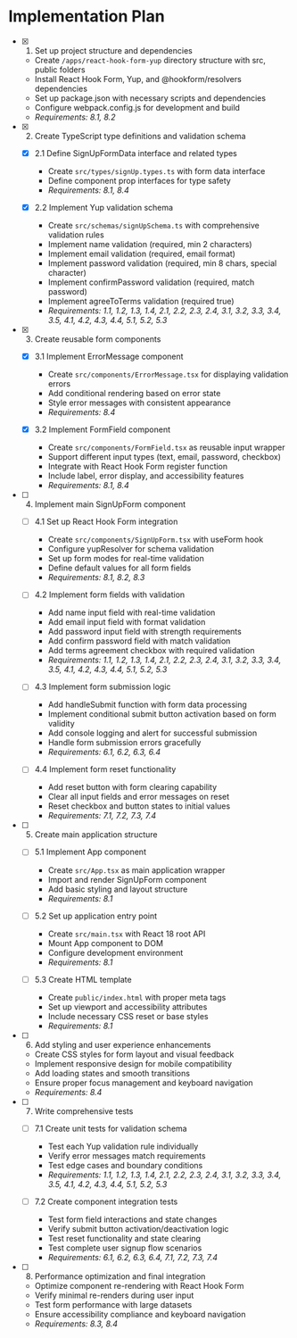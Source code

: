 # Implementation Plan

- [x] 1. Set up project structure and dependencies
  - Create `/apps/react-hook-form-yup` directory structure with src, public folders
  - Install React Hook Form, Yup, and @hookform/resolvers dependencies
  - Set up package.json with necessary scripts and dependencies
  - Configure webpack.config.js for development and build
  - _Requirements: 8.1, 8.2_

- [x] 2. Create TypeScript type definitions and validation schema
  - [x] 2.1 Define SignUpFormData interface and related types
    - Create `src/types/signUp.types.ts` with form data interface
    - Define component prop interfaces for type safety
    - _Requirements: 8.1, 8.4_

  - [x] 2.2 Implement Yup validation schema
    - Create `src/schemas/signUpSchema.ts` with comprehensive validation rules
    - Implement name validation (required, min 2 characters)
    - Implement email validation (required, email format)
    - Implement password validation (required, min 8 chars, special character)
    - Implement confirmPassword validation (required, match password)
    - Implement agreeToTerms validation (required true)
    - _Requirements: 1.1, 1.2, 1.3, 1.4, 2.1, 2.2, 2.3, 2.4, 3.1, 3.2, 3.3, 3.4, 3.5, 4.1, 4.2, 4.3, 4.4, 5.1, 5.2, 5.3_

- [x] 3. Create reusable form components
  - [x] 3.1 Implement ErrorMessage component
    - Create `src/components/ErrorMessage.tsx` for displaying validation errors
    - Add conditional rendering based on error state
    - Style error messages with consistent appearance
    - _Requirements: 8.4_

  - [x] 3.2 Implement FormField component
    - Create `src/components/FormField.tsx` as reusable input wrapper
    - Support different input types (text, email, password, checkbox)
    - Integrate with React Hook Form register function
    - Include label, error display, and accessibility features
    - _Requirements: 8.1, 8.4_

- [ ] 4. Implement main SignUpForm component
  - [ ] 4.1 Set up React Hook Form integration
    - Create `src/components/SignUpForm.tsx` with useForm hook
    - Configure yupResolver for schema validation
    - Set up form modes for real-time validation
    - Define default values for all form fields
    - _Requirements: 8.1, 8.2, 8.3_

  - [ ] 4.2 Implement form fields with validation
    - Add name input field with real-time validation
    - Add email input field with format validation
    - Add password input field with strength requirements
    - Add confirm password field with match validation
    - Add terms agreement checkbox with required validation
    - _Requirements: 1.1, 1.2, 1.3, 1.4, 2.1, 2.2, 2.3, 2.4, 3.1, 3.2, 3.3, 3.4, 3.5, 4.1, 4.2, 4.3, 4.4, 5.1, 5.2, 5.3_

  - [ ] 4.3 Implement form submission logic
    - Add handleSubmit function with form data processing
    - Implement conditional submit button activation based on form validity
    - Add console logging and alert for successful submission
    - Handle form submission errors gracefully
    - _Requirements: 6.1, 6.2, 6.3, 6.4_

  - [ ] 4.4 Implement form reset functionality
    - Add reset button with form clearing capability
    - Clear all input fields and error messages on reset
    - Reset checkbox and button states to initial values
    - _Requirements: 7.1, 7.2, 7.3, 7.4_

- [ ] 5. Create main application structure
  - [ ] 5.1 Implement App component
    - Create `src/App.tsx` as main application wrapper
    - Import and render SignUpForm component
    - Add basic styling and layout structure
    - _Requirements: 8.1_

  - [ ] 5.2 Set up application entry point
    - Create `src/main.tsx` with React 18 root API
    - Mount App component to DOM
    - Configure development environment
    - _Requirements: 8.1_

  - [ ] 5.3 Create HTML template
    - Create `public/index.html` with proper meta tags
    - Set up viewport and accessibility attributes
    - Include necessary CSS reset or base styles
    - _Requirements: 8.1_

- [ ] 6. Add styling and user experience enhancements
  - Create CSS styles for form layout and visual feedback
  - Implement responsive design for mobile compatibility
  - Add loading states and smooth transitions
  - Ensure proper focus management and keyboard navigation
  - _Requirements: 8.4_

- [ ] 7. Write comprehensive tests
  - [ ] 7.1 Create unit tests for validation schema
    - Test each Yup validation rule individually
    - Verify error messages match requirements
    - Test edge cases and boundary conditions
    - _Requirements: 1.1, 1.2, 1.3, 1.4, 2.1, 2.2, 2.3, 2.4, 3.1, 3.2, 3.3, 3.4, 3.5, 4.1, 4.2, 4.3, 4.4, 5.1, 5.2, 5.3_

  - [ ] 7.2 Create component integration tests
    - Test form field interactions and state changes
    - Verify submit button activation/deactivation logic
    - Test reset functionality and state clearing
    - Test complete user signup flow scenarios
    - _Requirements: 6.1, 6.2, 6.3, 6.4, 7.1, 7.2, 7.3, 7.4_

- [ ] 8. Performance optimization and final integration
  - Optimize component re-rendering with React Hook Form
  - Verify minimal re-renders during user input
  - Test form performance with large datasets
  - Ensure accessibility compliance and keyboard navigation
  - _Requirements: 8.3, 8.4_
